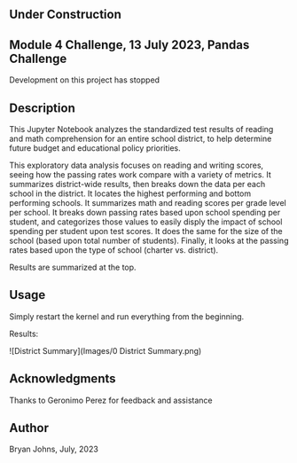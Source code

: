 ## Under Construction

## Module 4 Challenge, 13 July 2023, Pandas Challenge

Development on this project has stopped

## Description

This Jupyter Notebook analyzes the standardized test results of reading and math comprehension for an entire school district, to help determine future budget and educational policy priorities.

This exploratory data analysis focuses on reading and writing scores, seeing how the passing rates work compare with a variety of metrics. It summarizes district-wide results, then breaks down the data per each school in the district. It locates the highest performing and bottom performing schools. It summarizes math and reading scores per grade level per school. It breaks down passing rates based upon school spending per student, and categorizes those values to easily disply the impact of school spending per student upon test scores. It does the same for the size of the school (based upon total number of students). Finally, it looks at the passing rates based upon the type of school (charter vs. district).

Results are summarized at the top.

## Usage

Simply restart the kernel and run everything from the beginning. 

Results:

![District Summary](Images/0 District Summary.png)

## Acknowledgments

Thanks to Geronimo Perez for feedback and assistance

## Author

Bryan Johns, July, 2023

